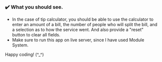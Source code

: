 ### :heavy_check_mark: What you should see.
- In the case of tip calculator, you should be able to use the calculator to enter an amount of a bill, the number of people who will split the bill, and a selection as to how the service went. And also provide a "reset" button to clear all fields.
- Make sure to run this app on live server, since I have used Module System.


Happy coding! (^_^)
